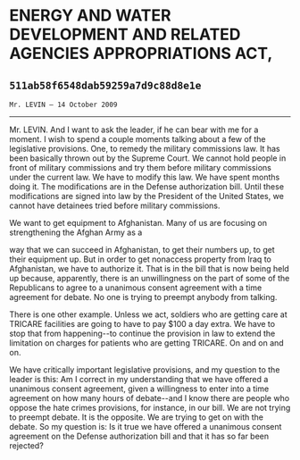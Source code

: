 # ENERGY AND WATER DEVELOPMENT AND RELATED AGENCIES APPROPRIATIONS ACT,
## `511ab58f6548dab59259a7d9c88d8e1e`
`Mr. LEVIN — 14 October 2009`

---


Mr. LEVIN. And I want to ask the leader, if he can bear with me for a 
moment. I wish to spend a couple moments talking about a few of the 
legislative provisions. One, to remedy the military commissions law. It 
has been basically thrown out by the Supreme Court. We cannot hold 
people in front of military commissions and try them before military 
commissions under the current law. We have to modify this law. We have 
spent months doing it. The modifications are in the Defense 
authorization bill. Until these modifications are signed into law by 
the President of the United States, we cannot have detainees tried 
before military commissions.

We want to get equipment to Afghanistan. Many of us are focusing on 
strengthening the Afghan Army as a


way that we can succeed in Afghanistan, to get their numbers up, to get 
their equipment up. But in order to get nonaccess property from Iraq to 
Afghanistan, we have to authorize it. That is in the bill that is now 
being held up because, apparently, there is an unwillingness on the 
part of some of the Republicans to agree to a unanimous consent 
agreement with a time agreement for debate. No one is trying to preempt 
anybody from talking.

There is one other example. Unless we act, soldiers who are getting 
care at TRICARE facilities are going to have to pay $100 a day extra. 
We have to stop that from happening--to continue the provision in law 
to extend the limitation on charges for patients who are getting 
TRICARE. On and on and on.

We have critically important legislative provisions, and my question 
to the leader is this: Am I correct in my understanding that we have 
offered a unanimous consent agreement, given a willingness to enter 
into a time agreement on how many hours of debate--and I know there are 
people who oppose the hate crimes provisions, for instance, in our 
bill. We are not trying to preempt debate. It is the opposite. We are 
trying to get on with the debate. So my question is: Is it true we have 
offered a unanimous consent agreement on the Defense authorization bill 
and that it has so far been rejected?